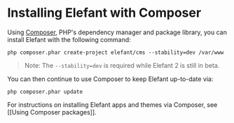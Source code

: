 # Installing Elefant with Composer

Using [Composer](http://getcomposer.org/), PHP's dependency manager and package library, you can install Elefant with the following command:

	php composer.phar create-project elefant/cms --stability=dev /var/www

> Note: The `--stability=dev` is required while Elefant 2 is still in beta.

You can then continue to use Composer to keep Elefant up-to-date via:

	php composer.phar update

For instructions on installing Elefant apps and themes via Composer, see [[Using Composer packages]].